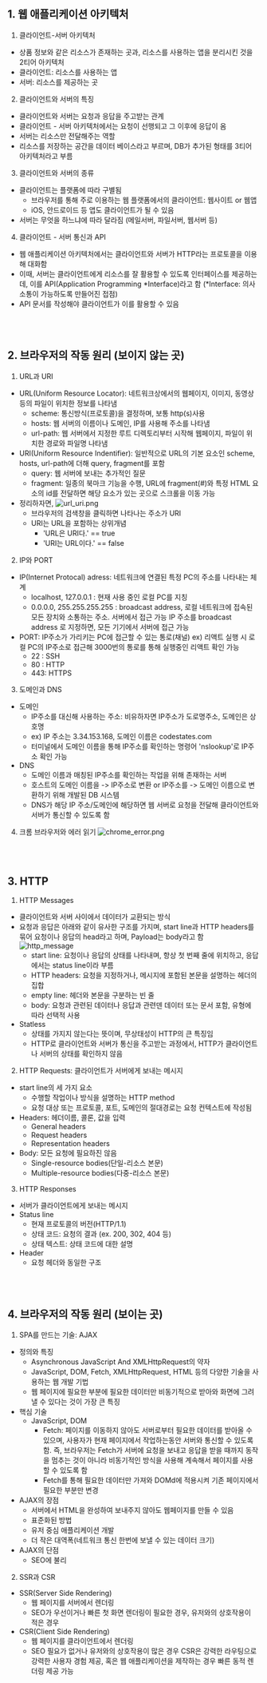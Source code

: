  ## **1. 웹 애플리케이션 아키텍처** ##
 1. 클라이언트-서버 아키텍처
   - 상품 정보와 같은 리소스가 존재하는 곳과, 리소스를 사용하는 앱을 분리시킨 것을 2티어 아키텍처
   - 클라이언트: 리소스를 사용하는 앱
   - 서버: 리소스를 제공하는 곳
 2. 클라이언트와 서버의 특징
   - 클라이언트와 서버는 요청과 응답을 주고받는 관계
   - 클라이언트 - 서버 아키텍처에서는 요청이 선행되고 그 이후에 응답이 옴
   - 서버는 리소스만 전달해주는 역할
   - 리소스를 저장하는 공간을 데이터 베이스라고 부르며, DB가 추가된 형태를 3티어 아키텍처라고 부름
 3. 클라이언트와 서버의 종류
   - 클라이언트는 플랫폼에 따라 구별됨
     - 브라우저를 통해 주로 이용하는 웹 플랫폼에서의 클라이언트: 웹사이트 or 웹앱
     - iOS, 안드로이드 등 앱도 클라이언트가 될 수 있음
   - 서버는 무엇을 하느냐에 따라 달라짐 (메일서버, 파일서버, 웹서버 등)
 4. 클라이언트 - 서버 통신과 API
   - 웹 애플리케이션 아키텍처에서는 클라이언트와 서버가 HTTP라는 프로토콜을 이용해 대화함
   - 이때, 서버는 클라이언트에게 리소스를 잘 활용할 수 있도록 인터페이스를 제공하는데, 이를 API(Application Programming *Interface)라고 함 (*Interface: 의사소통이 가능하도록 만들어진 접점)
   - API 문서를 작성해야 클라이언트가 이를 활용할 수 있음

<br/><br/>

 ## **2. 브라우저의 작동 원리 (보이지 않는 곳)** ##
1. URL과 URI
  - URL(Uniform Resource Locator): 네트워크상에서의 웹페이지, 이미지, 동영상 등의 파일이 위치한 정보를 나타냄
     - scheme: 통신방식(프로토콜)을 결정하며, 보통 http(s)사용
     - hosts: 웹 서버의 이름이나 도메인, IP를 사용해 주소를 나타냄
     - url-path: 웹 서버에서 지정한 루트 디렉토리부터 시작해 웹페이지, 파일이 위치한 경로와 파일명 나타냄
   - URI(Uniform Resource Indentifier): 일반적으로 URL의 기본 요소인 scheme, hosts, url-path에 더해 query, fragment를 포함
     - query: 웹 서버에 보내는 추가적인 질문
     - fragment: 일종의 북마크 기능을 수행, URL에 fragment(#)와 특정 HTML 요소의 id를 전달하면 해당 요소가 있는 곳으로 스크롤을 이동 가능
- 정리하자면, 
  ![url_uri.png](../Images/url_uri.png)
  - 브라우저의 검색창을 클릭하면 나타나는 주소가 URI
  - URI는 URL을 포함하는 상위개념
    - 'URL은 URI다.' == true
    - 'URI는 URL이다.' == false
  
2. IP와 PORT
- IP(Internet Protocal) adress: 네트워크에 연결된 특정 PC의 주소를 나타내는 체계
  - localhost, 127.0.0.1 : 현재 사용 중인 로컬 PC를 지칭
  - 0.0.0.0, 255.255.255.255 : broadcast address, 로컬 네트워크에 접속된 모든 장치와 소통하는 주소. 서버에서 접근 가능 IP 주소를 broadcast address 로 지정하면, 모든 기기에서 서버에 접근 가능
- PORT: IP주소가 가리키는 PC에 접근할 수 있는 통로(채널) ex) 리액트 실행 시 로컬 PC의 IP주소로 접근해 3000번의 통로를 통해 실행중인 리액트 확인 가능
  - 22 : SSH
  - 80 : HTTP
  - 443: HTTPS
  
3. 도메인과 DNS
- 도메인
     - IP주소를 대신해 사용하는 주소: 비유하자면 IP주소가 도로명주소, 도메인은 상호명
     - ex) IP 주소는 3.34.153.168, 도메인 이름은 codestates.com
     - 터미널에서 도메인 이름을 통해 IP주소를 확인하는 명령어 'nslookup'로 IP주소 확인 가능
- DNS
     - 도메인 이름과 매칭된 IP주소를 확인하는 작업을 위해 존재하는 서버
     - 호스트의 도메인 이름을 -> IP주소로 변환 or IP주소를 -> 도메인 이름으로 변환하기 위해 개발된 DB 시스템
     - DNS가 해당 IP 주소/도메인에 해당하면 웹 서버로 요청을 전달해 클라이언트와 서버가 통신할 수 있도록 함
4. 크롬 브라우저와 에러 읽기
   ![chrome_error.png](../Images/chrome_error.png)

<br/><br/>

 ## **3. HTTP** ##
 1. HTTP Messages
   - 클라이언트와 서버 사이에서 데이터가 교환되는 방식
   - 요청과 응답은 아래와 같이 유사한 구조를 가지며, start line과 HTTP headers를 묶어 요청이나 응답의 head라고 하며, Payload는 body라고 함
  ![http_message](../Images/http_message.png)
     - start line: 요청이나 응답의 상태를 나타내며, 항상 첫 번째 줄에 위치하고, 응답에서는 status line이라 부름
     - HTTP headers: 요청을 지정하거나, 메시지에 포함된 본문을 설명하는 헤더의 집합
     - empty line: 헤더와 본문을 구분하는 빈 줄
     - body: 요청과 관련된 데이터나 응답과 관련덴 데이터 또는 문서 포함, 유형에 따라 선택적 사용
   - Statless
     - 상태를 가지지 않는다는 뜻이며, 무상태성이 HTTP의 큰 특징임
     - HTTP로 클라이언트와 서버가 통신을 주고받는 과정에서, HTTP가 클라이언트나 서버의 상태를 확인하지 않음
  
 2. HTTP Requests: 클라이언트가 서버에게 보내는 메시지
   - start line의 세 가지 요소
     - 수행할 작업이나 방식을 설명하는 HTTP method
     - 요청 대상 또는 프로토콜, 포트, 도메인의 절대경로는 요청 컨텍스트에 작성됨
   - Headers: 헤더이름, 콜론, 값을 입력 
     - General headers
     - Request headers
     - Representation headers
   - Body: 모든 요청에 필요하진 않음
     - Single-resource bodies(단일-리소스 본문)
     - Multiple-resource bodies(다중-리소스 본문)
  
 3. HTTP Responses
   - 서버가 클라이언트에게 보내는 메시지
   - Status line
     - 현재 프로토콜의 버전(HTTP/1.1)
     - 상태 코드: 요청의 결과 (ex. 200, 302, 404 등)
     - 상태 텍스트: 상태 코드에 대한 설명
   - Header
     - 요청 헤더와 동일한 구조

<br/><br/>

 ## **4. 브라우저의 작동 원리 (보이는 곳)** ##
 1. SPA를 만드는 기술: AJAX
   - 정의와 특징
     - Asynchronous JavaScript And XMLHttpRequest의 약자
     - JavaScript, DOM, Fetch, XMLHttpRequest, HTML 등의 다양한 기술을 사용하는 웹 개발 기법
     -  웹 페이지에 필요한 부분에 필요한 데이터만 비동기적으로 받아와 화면에 그려낼 수 있다는 것이 가장 큰 특징
  - 핵심 기술
    - JavaScript, DOM
      - Fetch: 페이지를 이동하지 않아도 서버로부터 필요한 데이터를 받아올 수 있으며, 사용자가 현재 페이지에서 작업하는동안 서버와 통신할 수 있도록 함. 즉, 브라우저는 Fetch가 서버에 요청을 보내고 응답을 받을 때까지 동작을 멈추는 것이 아니라 비동기적인 방식을 사용해 계속해서 페이지를 사용할 수 있도록 함
      - Fetch를 통해 필요한 데이터만 가져와 DOMd에 적용시켜 기존 페이지에서 필요한 부분만 변경
  - AJAX의 장점
    - 서버에서 HTML을 완성하여 보내주지 않아도 웹페이지를 만들 수 있음
    - 표준화된 방법
    - 유저 중심 애플리케이션 개발
    - 더 작은 대역폭(네트워크 통신 한번에 보낼 수 있는 데이터 크기)
  - AJAX의 단점
    - SEO에 불리

 2. SSR과 CSR
   - SSR(Server Side Rendering)
     - 웹 페이지를 서버에서 렌더링
     - SEO가 우선이거나 빠른 첫 화면 렌더링이 필요한 경우, 유저와의 상호작용이 적은 경우
   - CSR(Client Side Rendering)
     - 웹 페이지를 클라이언트에서 렌더링
     - SEO 필요가 없거나 유저와의 상호작용이 많은 경우 CSR은 강력한 라우팅으로 강력한 사용자 경험 제공, 혹은 웹 애플리케이션을 제작하는 경우 빠른 동적 렌더링 제공 가능